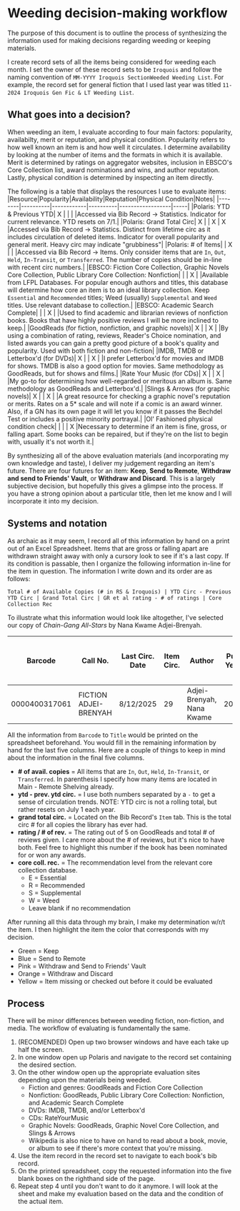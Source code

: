 # Weeding decision-making workflow
The purpose of this document is to outline the process of synthesizing the information used for making decisions regarding
weeding or keeping materials.

I create record sets of all the items being considered for weeding each month. I set the owner of these record sets to be 
`Iroquois` and follow the naming convention of `MM-YYYY Iroquois SectionWeeded Weeding List`. For example, the record set 
for general fiction that I used last year was titled `11-2024 Iroquois Gen Fic & LT Weeding List`.

## What goes into a decision?
When weeding an item, I evaluate according to four main factors: popularity, availabilty, merit or reputation, and physical 
condition. Popularity refers to how well known an item is and how well it circulates. I determine availability by looking at 
the number of items and the formats in which it is available. Merit is determined by ratings on aggregator websites, 
inclusion in EBSCO's Core Collection list, award nominations and wins, and author reputation. Lastly, physical condition is 
determined by inspecting an item directly.

The following is a table that displays the resources I use to evaluate items:
|Resource|Popularity|Availability|Reputation|Physical Condition|Notes|
|--------|----------|------------|----------|------------------|-----|
|Polaris: YTD & Previous YTD| X | | | |Accessed via Bib Record -> Statistics. Indicator for current relevance. YTD resets on 7/1.|
|Polaris: Grand Total Circ| X | | X | X |Accessed via Bib Record -> Statistics. Distinct from lifetime circ as it includes circulation of deleted items. Indicator for overall popularity and general merit. Heavy circ may indicate "grubbiness"|
|Polaris: # of Items| | X | | |Accessed via Bib Record -> Items. Only consider items that are `In`, `Out`, `Held`, `In-Transit`, or `Transferred`. The number of copies should be in-line with recent circ numbers.|
|EBSCO: Fiction Core Collection, Graphic Novels Core Collection, Public Library Core Collection: Nonfiction| | | X | |Available from LFPL Databases. For popular enough authors and titles, this database will determine how core an item is to an ideal library collection. Keep `Essential` and `Recommended` titles; Weed (usually) `Supplemental` and `Weed` titles. Use relevant database to collection.|
|EBSCO: Academic Search Complete| | | X | |Used to find academic and librarian reviews of nonfiction books. Books that have highly positive reviews I will be more inclined to keep.|
|GoodReads (for fiction, nonfiction, and graphic novels)| X | | X | |By using a combination of rating, reviews, Reader's Choice nomination, and listed awards you can gain a pretty good picture of a book's quality and popularity. Used with both fiction and non-fiction|
|IMDB, TMDB or Letterbox'd (for DVDs)| X | | X | |I prefer Letterbox'd for movies and IMDB for shows. TMDB is also a good option for movies. Same methodology as GoodReads, but for shows and films.|
|Rate Your Music (for CDs)| X | | X | |My go-to for determining how well-regarded or meritous an album is. Same methodology as GoodReads and Letterbox'd.|
|Slings & Arrows (for graphic novels)| X | | X | |A great resource for checking a graphic novel's reputation or merits. Rates on a 5* scale and will note if a comic is an award winner. Also, if a GN has its own page it will let you know if it passes the Bechdel Test or includes a positive minority portrayal.| 
|Ol' Fashioned physical condition check| | | | X |Necessary to determine if an item is fine, gross, or falling apart. Some books can be repaired, but if they're on the list to begin with, usually it's not worth it.|

By synthesizing all of the above evaluation materials (and incorporating my own knowledge and taste), I deliver my judgement
regarding an item's future. There are four futures for an item: **Keep**, **Send to Remote**, **Withdraw and send to Friends' 
Vault**, or **Withdraw and Discard**. This is a largely subjective decision, but hopefully this gives a glimpse into the process.
If you have a strong opinion about a particular title, then let me know and I will incorporate it into my decision.

## Systems and notation
As archaic as it may seem, I record all of this information by hand on a print out of an Excel Spreadsheet. Items that are 
gross or falling apart are withdrawn straight away with only a cursory look to see if it's a last copy. If its condition
is passable, then I organize the following information in-line for the item in question. The information I write down and 
its order are as follows:

```
Total # of Available Copies (# in RS & Iroquois) | YTD Circ - Previous YTD Circ | Grand Total Circ | GR et al rating - # of ratings | Core Collection Rec
```

To illustrate what this information would look like altogether, I've selected our copy of *Chain-Gang All-Stars* by Nana Kwame
Adjei-Brenyah. 

| Barcode | Call No. | Last Circ. Date | Item Circ. | Author | Pub Year | Title | # available copies | ytd - prev. ytd circ. | grand total circ. | rating / # of rev. | core coll. rec. |
|-----|-----|-----|-----|-----|-----|-----|-----|------|-----|-----|-----|
| 0000400317061 |	FICTION ADJEI-BRENYAH | 8/12/2025 | 29 | Adjei-Brenyah, Nana Kwame | 2023 | Chain-gang all-stars | *11* | *20 - 79* | *209* | *4.12 / 86.8k* | *E* |

All the information from `Barcode` to `Title` would be printed on the spreadsheet beforehand. You would fill in the 
remaining information by hand for the last five columns. Here are a couple of things to keep in mind about the
information in the final five columns.
- **# of avail. copies** = All items that are `In`, `Out`, `Held`, `In-Transit`, or `Transferred`. In parenthesis I specify how many items are located in Main - Remote Shelving already.
- **ytd - prev. ytd circ.** = I use both numbers separated by a `-` to get a sense of circulation trends. NOTE: YTD circ is not a rolling total, but rather resets on July 1 each year.
- **grand total circ.** = Located on the Bib Record's `Item` tab. This is the total circ # for all copies the library has ever had.
- **rating / # of rev.** = The rating out of 5 on GoodReads and total # of reviews given. I care more about the # of reviews, but it's nice to have both. Feel free to highlight this number if the book has been nominated for or won any awards.
- **core coll. rec.** = The recommendation level from the relevant core collection database.
  * E = Essential
  * R = Recommended
  * S = Supplemental
  * W = Weed
  * Leave blank if no recommendation

After running all this data through my brain, I make my determination w/r/t the item. I then highlight the item the color that
corresponds with my decision. 
- Green = Keep
- Blue = Send to Remote
- Pink = Withdraw and Send to Friends' Vault
- Orange = Withdraw and Discard
- Yellow = Item missing or checked out before it could be evaluated

## Process
There will be minor differences between weeding fiction, non-fiction, and media. The workflow of evaluating is fundamentally 
the same.
1. (RECOMENDED) Open up two browser windows and have each take up half the screen.
2. In one window open up Polaris and navigate to the record set containing the desired section.
3. On the other window open up the appropriate evaluation sites depending upon the materials being weeded.
    * Fiction and genres: GoodReads and Fiction Core Collection
    * Nonfiction: GoodReads, Public Library Core Collection: Nonfiction, and Academic Search Complete
    * DVDs: IMDB, TMDB, and/or Letterbox'd
    * CDs: RateYourMusic
    * Graphic Novels: GoodReads, Graphic Novel Core Collection, and Slings & Arrows
    * Wikipedia is also nice to have on hand to read about a book, movie, or album to see if there's more context that you're missing.
4. Use the item record in the record set to navigate to each book's bib record.
5. On the printed spreadsheet, copy the requested information into the five blank boxes on the righthand side of the page.
6. Repeat step 4 until you don't want to do it anymore. I will look at the sheet and make my evaluation based on the data and the condition of the actual item.
